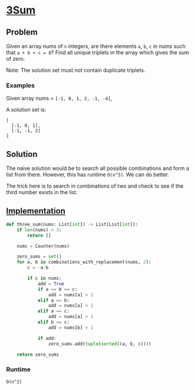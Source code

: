 # [3Sum](https://leetcode.com/problems/3sum/)

## Problem

Given an array nums of `n` integers, are there elements `a`, `b`, `c` in nums such that `a + b + c = 0`? Find all unique triplets in the array which gives the sum of zero.

Note: The solution set must not contain duplicate triplets.

### Examples

Given array nums = `[-1, 0, 1, 2, -1, -4]`,

A solution set is:
```
[
  [-1, 0, 1],
  [-1, -1, 2]
]
```

## Solution

The naive solution would be to search all possible combinations and form a list from there. However, this has runtime `O(n^3)`. We can do better.

The trick here is to search in combinations of two and check to see if the third number exists in the list.

## [Implementation](https://github.com/antoniojkim/AlgLib/blob/master/Algorithms/Greedy/3Sum/three_sum.py#L7)

```python
def three_sum(nums: List[int]) -> List[List[int]]:
    if len(nums) < 3:
        return []

    nums = Counter(nums)

    zero_sums = set()
    for a, b in combinations_with_replacement(nums, 2):
        c = -a-b

        if c in nums:
            add = True
            if a == b == c:
                add = nums[a] > 2
            elif a == b:
                add = nums[a] > 1
            elif a == c:
                add = nums[a] > 1
            elif b == c:
                add = nums[b] > 1

            if add:
                zero_sums.add(tuple(sorted((a, b, c))))

    return zero_sums
```

### Runtime

`O(n^2)`

